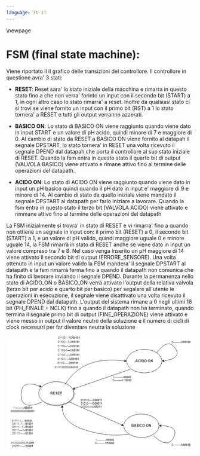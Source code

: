 ```yaml
---
language: it-IT
---
```


\newpage

# FSM (final state machine):

Viene riportato il il grafico delle transizioni del controllore.
Il controllore in questione avra' 3 stati:

- **RESET**: Reset sara' lo stato iniziale della macchina e rimarra in questo stato fino a che non verra' forinto un input con il secondo bit (START) a 1, in ogni altro caso lo stato rimarra' a reset. Inoltre da qualsiasi stato ci si trovi se viene fornito un input con il primo bit (RST) a 1  lo stato tornera' a RESET e tutti gli output verranno azzerati.

- **BASICO ON**: Lo stato di BASICO ON viene raggiunto quando viene dato in input START e un valore di pH acido, quindi  minore di 7 e maggiore di 0. Al cambio di stato da RESET a BASICO ON viene fornito al datapah il segnale DPSTART, lo stato tornera' in RESET una volta ricevuto il segnale DPEND dal datapah che porta il controllore al suo stato iniziale di RESET. Quando la fsm entra in questo stato il quarto bit di output (VALVOLA BASICO) viene attivato e rimane attivo fino al termine delle operazioni del datapath.
 

- **ACIDO ON**: Lo stato di ACIDO ON viene raggiunto quando viene dato in input un pH basico quindi quando il pH dato in input e' maggiore di 9 e minore di 14. Al cambio di stato da quello iniziale viene mandato il segnale DPSTART al datapath per farlo iniziare a lavorare. Quando la fsm entra in questo stato il terzo bit (VALVOLA ACIDO) viene attivato e rimmane attivo fino al termine delle operazioni del datapath

La FSM inizialmente si trovra' in stato di RESET e vi rimarra' fino a quando non ottiene un segnale in input con: il primo bit (RESET) a 0, il secondo bit (START) a 1, e un valore di pH valido, quindi maggiore uguale 0 e minore uguale 14, la FSM rimarrà in stato di RESET anche se viene dato in input un valore compreso tra 7 e 8. Nel caso venga inserito un pH maggiore di 14 viene attivato il secondo bit di output (ERRORE_SENSORE). 
Una volta ottenuto in input un valore valido la FSM mandera' il segnale DPSTART al datapath e la fsm rimarrà ferma fino a quando il datapath non comunica che ha finito di lavorare inviando il segnale DPEND. Durante la permanenza nello stato di ACIDO_ON o BASICO_ON verrà attivato l'output della relativa valvola (terzo bit per acido e quarto bit per basico) per segalare all'utente le operazioni in esecuzione, il segnale viene disattivato una volta ricevuto il segnale DPEND dal datapath.
L'output del sistema rimane a 0 negli ultimi 16 bit (PH_FINALE + NCLK) fino a quando il datapath non ha terminato, quando termina il segnale primo bit di output (FINE_OPERAZIONE) viene attivato e viene messo in output il valore neutro della soluzione e il numero di cicli di clock necessari per far diventare neutra la soluzione

!["FSM"](resources/img/fsm.png)